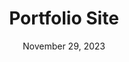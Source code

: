 ---
title: Portfolio Site
date: November 29, 2023
description: A centralized website to house my qualifications and showcase my projects to potential clients and employers.
github: https://github.com/riechert-arthur/portfolio-site-react-next
live: /
---